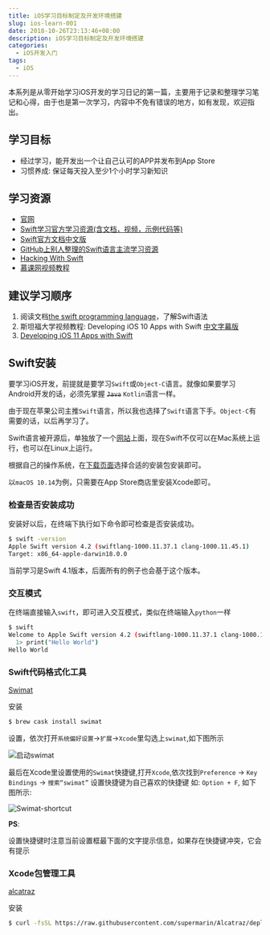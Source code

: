 ```yaml
---
title: iOS学习目标制定及开发环境搭建
slug: ios-learn-001
date: 2018-10-26T23:13:46+08:00
description: iOS学习目标制定及开发环境搭建
categories:
  - iOS开发入门
tags:
  - iOS
---
```


本系列是从零开始学习iOS开发的学习日记的第一篇，主要用于记录和整理学习笔记和心得，由于也是第一次学习，内容中不免有错误的地方，如有发现，欢迎指出。

## 学习目标

* 经过学习，能开发出一个让自己认可的APP并发布到App Store
* 习惯养成: 保证每天投入至少1个小时学习新知识

## 学习资源

* [官网](https://swift.org)
* [Swift学习官方学习资源(含文档，视频，示例代码等)](https://developer.apple.com/swift/resources/)
* [Swift官方文档中文版](https://github.com/numbbbbb/the-swift-programming-language-in-chinese)
* [GitHub上别人整理的Swift语言主流学习资源](https://github.com/ipader/SwiftGuide)
* [Hacking With Swift](https://www.hackingwithswift.com/)
* [慕课网视频教程](http://www.imooc.com/learn/635)

<!--more-->

## 建议学习顺序

1. 阅读文档[the swift programming language](https://docs.swift.org/swift-book/index.html)，了解Swift语法
2. 斯坦福大学视频教程: Developing iOS 10 Apps with Swift [中文字幕版](http://www.swift51.com/video/1057.html)
3. [Developing iOS 11 Apps with Swift](https://www.v2ex.com/t/457681)

## Swift安装

要学习iOS开发，前提就是要学习`Swift`或`Object-C`语言。就像如果要学习Android开发的话，必须先掌握 ~~`Java`~~ `Kotlin`语言一样。

由于现在苹果公司主推`Swift`语言，所以我也选择了`Swift`语言下手。`Object-C`有需要的话，以后再学习了。

Swift语言被开源后，单独放了一个[网站](https://swift.org/)上面，现在Swift不仅可以在Mac系统上运行，也可以在Linux上运行。

根据自己的操作系统，在[下载页面](https://swift.org/download/#releases)选择合适的安装包安装即可。

以`macOS 10.14`为例，只需要在App Store商店里安装Xcode即可。

### 检查是否安装成功

安装好以后，在终端下执行如下命令即可检查是否安装成功。

```bash
$ swift -version
Apple Swift version 4.2 (swiftlang-1000.11.37.1 clang-1000.11.45.1)
Target: x86_64-apple-darwin18.0.0
```

当前学习是Swift 4.1版本，后面所有的例子也会基于这个版本。

### 交互模式

在终端直接输入`swift`，即可进入交互模式，类似在终端输入`python`一样

```bash
$ swift
Welcome to Apple Swift version 4.2 (swiftlang-1000.11.37.1 clang-1000.11.45.1). Type :help for assistance.
  1> print("Hello World")
Hello World
```

### Swift代码格式化工具

[Swimat](https://github.com/Jintin/Swimat)


安装

```bash
$ brew cask install swimat
```

设置，依次打开`系统偏好设置`->`扩展`->`Xcode`里勾选上`swimat`,如下图所示

![启动swimat](http://images.wiseturtles.com/1550673424.png)

最后在Xcode里设置使用的`Swimat`快捷键,打开`Xcode`,依次找到`Preference` -> `Key Bindings` -> `搜索“swimat”` 设置快捷键为自己喜欢的快捷键 如: `Option + F`, 如下图所示:

![Swimat-shortcut](http://images.wiseturtles.com/2018-10-24-Swimat-shortcut.png)

**PS**:

设置快捷键时注意当前设置框最下面的文字提示信息，如果存在快捷键冲突，它会有提示

### Xcode包管理工具

[alcatraz](http://alcatraz.io/)

安装

```bash
$ curl -fsSL https://raw.githubusercontent.com/supermarin/Alcatraz/deploy/Scripts/install.sh | sh
```
